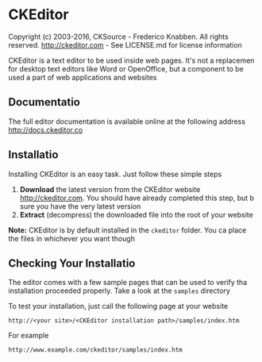 CKEditor 
=========
Copyright (c) 2003-2016, CKSource - Frederico Knabben. All rights reserved. 
http://ckeditor.com - See LICENSE.md for license information
CKEditor is a text editor to be used inside web pages. It's not a replacemen
for desktop text editors like Word or OpenOffice, but a component to be used a
part of web applications and websites
## Documentatio
The full editor documentation is available online at the following address
http://docs.ckeditor.co
## Installatio
Installing CKEditor is an easy task. Just follow these simple steps
 1. **Download** the latest version from the CKEditor website
    http://ckeditor.com. You should have already completed this step, but b
    sure you have the very latest version
 2. **Extract** (decompress) the downloaded file into the root of your website
**Note:** CKEditor is by default installed in the `ckeditor` folder. You ca
place the files in whichever you want though
## Checking Your Installatio
The editor comes with a few sample pages that can be used to verify tha
installation proceeded properly. Take a look at the `samples` directory
To test your installation, just call the following page at your website
	http://<your site>/<CKEditor installation path>/samples/index.htm
For example
	http://www.example.com/ckeditor/samples/index.htm
